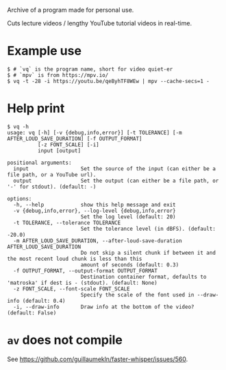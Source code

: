 Archive of a program made for personal use.

Cuts lecture videos / lengthy YouTube tutorial videos in real-time.

# Example use
```console
$ # `vq` is the program name, short for video quiet-er
$ # `mpv` is from https://mpv.io/
$ vq -t -28 -i https://youtu.be/qeByhTF8WEw | mpv --cache-secs=1 -
```

# Help print
```console
$ vq -h
usage: vq [-h] [-v {debug,info,error}] [-t TOLERANCE] [-m AFTER_LOUD_SAVE_DURATION] [-f OUTPUT_FORMAT]
          [-z FONT_SCALE] [-i]
          input [output]

positional arguments:
  input                 Set the source of the input (can either be a file path, or a YouTube url).
  output                Set the output (can either be a file path, or '-' for stdout). (default: -)

options:
  -h, --help            show this help message and exit
  -v {debug,info,error}, --log-level {debug,info,error}
                        Set the log level (default: 20)
  -t TOLERANCE, --tolerance TOLERANCE
                        Set the tolerance level (in dBFS). (default: -20.0)
  -m AFTER_LOUD_SAVE_DURATION, --after-loud-save-duration AFTER_LOUD_SAVE_DURATION
                        Do not skip a silent chunk if between it and the most recent loud chunk is less than this
                        amount of seconds (default: 0.3)
  -f OUTPUT_FORMAT, --output-format OUTPUT_FORMAT
                        Destination container format, defaults to 'matroska' if dest is - (stdout). (default: None)
  -z FONT_SCALE, --font-scale FONT_SCALE
                        Specify the scale of the font used in --draw-info (default: 0.4)
  -i, --draw-info       Draw info at the bottom of the video? (default: False)
```

# `av` does not compile
See https://github.com/guillaumekln/faster-whisper/issues/560.
